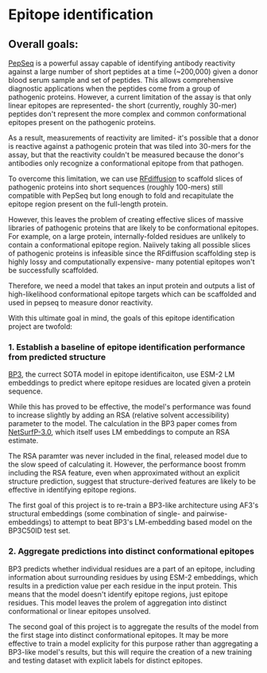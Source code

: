# Epitope identification

## Overall goals:

[PepSeq](https://www.nature.com/articles/s41596-022-00766-8) is a powerful assay capable of identifying antibody reactivity against a large number of short peptides at a time (~200,000) given a donor blood serum sample and set of peptides. This allows comprehensive diagnostic applications when the peptides come from a group of pathogenic proteins. However, a current limitation of the assay is that only linear epitopes are represented- the short (currently, roughly 30-mer) peptides don't represent the more complex and common conformational epitopes present on the pathogenic proteins. 

As a result, measurements of reactivity are limited- it's possible that a donor is reactive against a pathogenic protein that was tiled into 30-mers for the assay, but that the reactivity couldn't be measured because the donor's antibodies only recognize a conformational epitope from that pathogen.

To overcome this limitation, we can use [RFdiffusion](https://github.com/RosettaCommons/RFdiffusion) to scaffold slices of pathogenic proteins into short sequences (roughly 100-mers) still compatible with PepSeq but long enough to fold and recapitulate the epitope region present on the full-length protein.

However, this leaves the problem of creating effective slices of massive libraries of pathogenic proteins that are likely to be conformational epitopes. For example, on a large protein, internally-folded residues are unlikely to contain a conformational epitope region. Naiively taking all possible slices of pathogenic proteins is infeasible since the RFdiffusion scaffolding step is highly lossy and computationally expensive- many potential epitopes won't be successfully scaffolded. 

Therefore, we need a model that takes an input protein and outputs a list of high-likelihood conformational epitope targets which can be scaffolded and used in pepseq to measure donor reactivity.

With this ultimate goal in mind, the goals of this epitope identification project are twofold:

### 1. Establish a baseline of epitope identification performance from predicted structure

[BP3](https://onlinelibrary.wiley.com/doi/full/10.1002/pro.4497), the currect SOTA model in epitope identificaiton, use ESM-2 LM embeddings to predict where epitope residues are located given a protein sequence. 

While this has proved to be effective, the model's performance was found to increase slightly by adding an RSA (relative solvent accessibility) parameter to the model. The calculation in the BP3  paper comes from [NetSurfP-3.0](https://services.healthtech.dtu.dk/services/NetSurfP-3.0/), which itself uses LM embeddings to compute an RSA estimate.

The RSA paramter was never included in the final, released model due to the slow speed of calculating it. However, the performance boost fromm including the RSA feature, even when approximated without an explicit structure prediction, suggest that structure-derived features are likely to be effective in identifying epitope regions.

The first goal of this project is to re-train a BP3-like architecture using AF3's structural embeddings (some combination of single- and pairwise- embeddings) to attempt to beat BP3's LM-embedding based model on the BP3C50ID test set.

### 2. Aggregate predictions into distinct conformational epitopes

BP3 predicts whether individual residues are a part of an epitope, including information about surrounding residues by using ESM-2 embeddings, which results in a prediction value per each residue in the input protein. This means that the model doesn't identify epitope regions, just epitope residues. This model leaves the prolem of aggregation into distinct conformational or linear epitopes unsolved.

The second goal of this project is to aggregate the results of the model from the first stage into distinct conformational epitopes. It may be more effective to train a model explicity for this purpose rather than aggregating a BP3-like model's results, but this will require the creation of a new training and testing dataset with explicit labels for distinct epitopes.